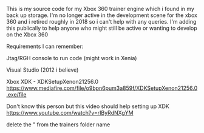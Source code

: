 This is my source code for my Xbox 360 trainer engine which i found in my back up storage. I'm no longer active in the development scene for the xbox 360 and i retired roughly in 2018 so i can't help with any queries. 
I'm adding this publically to help anyone who might still be active or wanting to develop on the Xbox 360

Requirements I can remember:

Jtag/RGH console to run code (might work in Xenia)

Visual Studio (2012 i believe)

Xbox XDK - XDKSetupXenon21256.0 https://www.mediafire.com/file/o9bpn6pum3a859f/XDKSetupXenon21256.0.exe/file 

Don't know this person but this video should help setting up XDK https://www.youtube.com/watch?v=rIByRdNXgYM

delete the " from the trainers folder name
